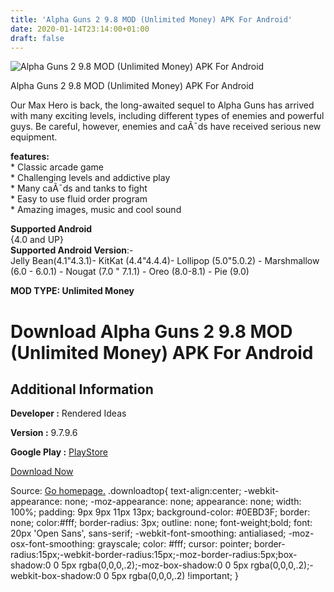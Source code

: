 ```yaml
---
title: 'Alpha Guns 2 9.8 MOD (Unlimited Money) APK For Android'
date: 2020-01-14T23:14:00+01:00
draft: false
---
```


![Alpha Guns 2 9.8 MOD (Unlimited Money) APK For Android](https://i1.wp.com/apkhome.net/wp-content/uploads/2020/01/Alpha-Guns-2-9.8-MOD-Unlimited-Money.png "Alpha Guns 2 9.8 MOD (Unlimited Money) APK For Android")

  

Alpha Guns 2 9.8 MOD (Unlimited Money) APK For Android

Our Max Hero is back, the long-awaited sequel to Alpha Guns has arrived with many exciting levels, including different types of enemies and powerful guys. Be careful, however, enemies and caÃ¯ds have received serious new equipment.

**features:**  
\* Classic arcade game  
\* Challenging levels and addictive play  
\* Many caÃ¯ds and tanks to fight  
\* Easy to use fluid order program  
\* Amazing images, music and cool sound

**Supported Android**  
{4.0 and UP}  
**Supported Android Version**:-  
Jelly Bean(4.1"4.3.1)- KitKat (4.4"4.4.4)- Lollipop (5.0"5.0.2) - Marshmallow (6.0 - 6.0.1) - Nougat (7.0 " 7.1.1) - Oreo (8.0-8.1) - Pie (9.0)

**MOD TYPE: Unlimited Money**

Download Alpha Guns 2 9.8 MOD (Unlimited Money) APK For Android
===============================================================

Additional Information
----------------------

**Developer :** Rendered Ideas

**Version :** 9.7.9.6

**Google Play :** [PlayStore](https://play.google.com/store/apps/details?id=com.renderedideas.alphaguns2)

  

[Download Now](https://store4app.co/post/alpha-guns-2-9-8-mod-unlimited-money-apk-for-android_1579025089)

  
Source: [Go homepage.](https://store4app.co/post/alpha-guns-2-9-8-mod-unlimited-money-apk-for-android_1579025089) .downloadtop{ text-align:center; -webkit-appearance: none; -moz-appearance: none; appearance: none; width: 100%; padding: 9px 9px 11px 13px; background-color: #0EBD3F; border: none; color:#fff; border-radius: 3px; outline: none; font-weight;bold; font: 20px 'Open Sans', sans-serif; -webkit-font-smoothing: antialiased; -moz-osx-font-smoothing: grayscale; color: #fff; cursor: pointer; border-radius:15px;-webkit-border-radius:15px;-moz-border-radius:5px;box-shadow:0 0 5px rgba(0,0,0,.2);-moz-box-shadow:0 0 5px rgba(0,0,0,.2);-webkit-box-shadow:0 0 5px rgba(0,0,0,.2) !important; }
